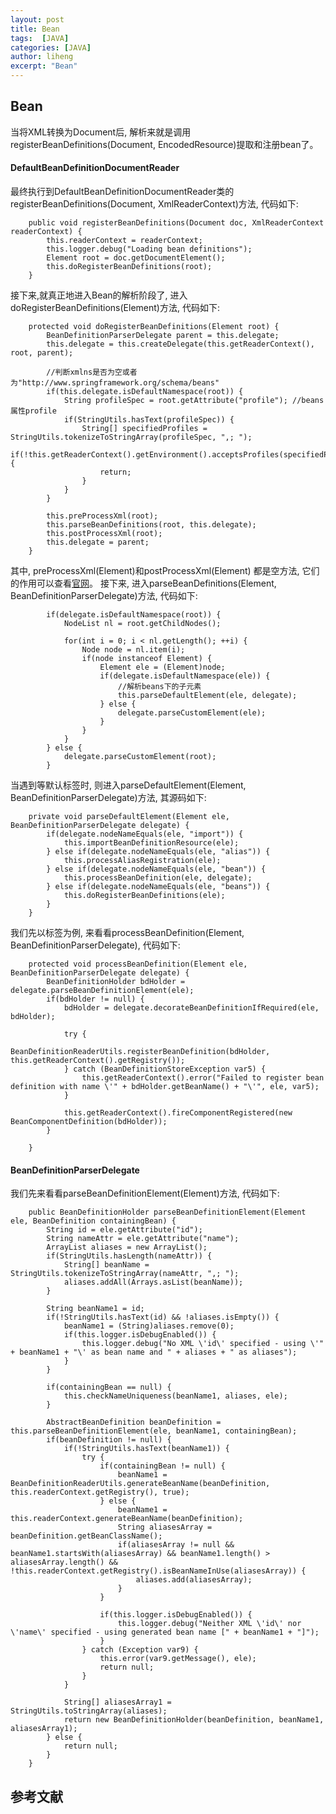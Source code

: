```yaml
---
layout: post
title: Bean
tags:  [JAVA]
categories: [JAVA]
author: liheng
excerpt: "Bean"
---
```

## Bean

当将XML转换为Document后, 解析来就是调用registerBeanDefinitions(Document, EncodedResource)提取和注册bean了。


#### DefaultBeanDefinitionDocumentReader

最终执行到DefaultBeanDefinitionDocumentReader类的registerBeanDefinitions(Document, XmlReaderContext)方法,
代码如下:

```
    public void registerBeanDefinitions(Document doc, XmlReaderContext readerContext) {
        this.readerContext = readerContext;
        this.logger.debug("Loading bean definitions");
        Element root = doc.getDocumentElement();
        this.doRegisterBeanDefinitions(root);
    }
```

接下来,就真正地进入Bean的解析阶段了, 进入doRegisterBeanDefinitions(Element)方法, 代码如下:

```
    protected void doRegisterBeanDefinitions(Element root) {
        BeanDefinitionParserDelegate parent = this.delegate;
        this.delegate = this.createDelegate(this.getReaderContext(), root, parent);
        
        //判断xmlns是否为空或者为"http://www.springframework.org/schema/beans"
        if(this.delegate.isDefaultNamespace(root)) { 
            String profileSpec = root.getAttribute("profile"); //beans属性profile
            if(StringUtils.hasText(profileSpec)) {
                String[] specifiedProfiles = StringUtils.tokenizeToStringArray(profileSpec, ",; ");
                if(!this.getReaderContext().getEnvironment().acceptsProfiles(specifiedProfiles)) {
                    return;
                }
            }
        }

        this.preProcessXml(root);
        this.parseBeanDefinitions(root, this.delegate);
        this.postProcessXml(root);
        this.delegate = parent;
    }
```

其中, preProcessXml(Element)和postProcessXml(Element) 都是空方法, 它们的作用可以查看[官网][PrePostProcessXML]。
接下来, 进入parseBeanDefinitions(Element, BeanDefinitionParserDelegate)方法, 代码如下:

```
        if(delegate.isDefaultNamespace(root)) {
            NodeList nl = root.getChildNodes();

            for(int i = 0; i < nl.getLength(); ++i) {
                Node node = nl.item(i);
                if(node instanceof Element) {
                    Element ele = (Element)node;
                    if(delegate.isDefaultNamespace(ele)) {
                        //解析beans下的子元素
                        this.parseDefaultElement(ele, delegate);
                    } else {
                        delegate.parseCustomElement(ele);
                    }
                }
            }
        } else {
            delegate.parseCustomElement(root);
        }
```

当遇到<bean />等默认标签时, 则进入parseDefaultElement(Element, BeanDefinitionParserDelegate)方法, 其源码如下:

```
    private void parseDefaultElement(Element ele, BeanDefinitionParserDelegate delegate) {
        if(delegate.nodeNameEquals(ele, "import")) {
            this.importBeanDefinitionResource(ele);
        } else if(delegate.nodeNameEquals(ele, "alias")) {
            this.processAliasRegistration(ele);
        } else if(delegate.nodeNameEquals(ele, "bean")) {
            this.processBeanDefinition(ele, delegate);
        } else if(delegate.nodeNameEquals(ele, "beans")) {
            this.doRegisterBeanDefinitions(ele);
        }
    }
```

我们先以<bean />标签为例, 来看看processBeanDefinition(Element, BeanDefinitionParserDelegate), 代码如下:

```
    protected void processBeanDefinition(Element ele, BeanDefinitionParserDelegate delegate) {
        BeanDefinitionHolder bdHolder = delegate.parseBeanDefinitionElement(ele);
        if(bdHolder != null) {
            bdHolder = delegate.decorateBeanDefinitionIfRequired(ele, bdHolder);

            try {
                BeanDefinitionReaderUtils.registerBeanDefinition(bdHolder, this.getReaderContext().getRegistry());
            } catch (BeanDefinitionStoreException var5) {
                this.getReaderContext().error("Failed to register bean definition with name \'" + bdHolder.getBeanName() + "\'", ele, var5);
            }

            this.getReaderContext().fireComponentRegistered(new BeanComponentDefinition(bdHolder));
        }

    }
```

#### BeanDefinitionParserDelegate
我们先来看看parseBeanDefinitionElement(Element)方法, 代码如下:

```
    public BeanDefinitionHolder parseBeanDefinitionElement(Element ele, BeanDefinition containingBean) {
        String id = ele.getAttribute("id");
        String nameAttr = ele.getAttribute("name");
        ArrayList aliases = new ArrayList();
        if(StringUtils.hasLength(nameAttr)) {
            String[] beanName = StringUtils.tokenizeToStringArray(nameAttr, ",; ");
            aliases.addAll(Arrays.asList(beanName));
        }

        String beanName1 = id;
        if(!StringUtils.hasText(id) && !aliases.isEmpty()) {
            beanName1 = (String)aliases.remove(0);
            if(this.logger.isDebugEnabled()) {
                this.logger.debug("No XML \'id\' specified - using \'" + beanName1 + "\' as bean name and " + aliases + " as aliases");
            }
        }

        if(containingBean == null) {
            this.checkNameUniqueness(beanName1, aliases, ele);
        }

        AbstractBeanDefinition beanDefinition = this.parseBeanDefinitionElement(ele, beanName1, containingBean);
        if(beanDefinition != null) {
            if(!StringUtils.hasText(beanName1)) {
                try {
                    if(containingBean != null) {
                        beanName1 = BeanDefinitionReaderUtils.generateBeanName(beanDefinition, this.readerContext.getRegistry(), true);
                    } else {
                        beanName1 = this.readerContext.generateBeanName(beanDefinition);
                        String aliasesArray = beanDefinition.getBeanClassName();
                        if(aliasesArray != null && beanName1.startsWith(aliasesArray) && beanName1.length() > aliasesArray.length() && !this.readerContext.getRegistry().isBeanNameInUse(aliasesArray)) {
                            aliases.add(aliasesArray);
                        }
                    }

                    if(this.logger.isDebugEnabled()) {
                        this.logger.debug("Neither XML \'id\' nor \'name\' specified - using generated bean name [" + beanName1 + "]");
                    }
                } catch (Exception var9) {
                    this.error(var9.getMessage(), ele);
                    return null;
                }
            }

            String[] aliasesArray1 = StringUtils.toStringArray(aliases);
            return new BeanDefinitionHolder(beanDefinition, beanName1, aliasesArray1);
        } else {
            return null;
        }
    }
```

[PrePostProcessXML]: http://docs.spring.io/spring-framework/docs/current/javadoc-api/org/springframework/beans/factory/xml/DefaultBeanDefinitionDocumentReader.html#postProcessXml-org.w3c.dom.Element-

## 参考文献



